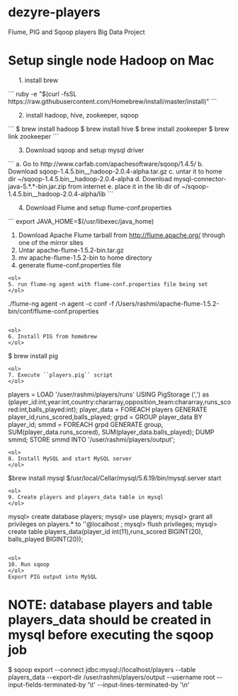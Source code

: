 dezyre-players
===============

Flume, PIG and Sqoop players Big Data Project

Setup single node Hadoop on Mac
================================
<ol>
 1. install brew
</ol>
```
ruby -e "$(curl -fsSL https://raw.githubusercontent.com/Homebrew/install/master/install)"
```

<ol>
 2. install hadoop, hive, zookeeper, sqoop
</ol>
```
$ brew install hadoop
$ brew install hive
$ brew install zookeeper
$ brew link zookeeper
```
<ol>
 3. Download sqoop and setup mysql driver
</ol>
```
a. Go to http://www.carfab.com/apachesoftware/sqoop/1.4.5/
b. Download sqoop-1.4.5.bin__hadoop-2.0.4-alpha.tar.gz
c. untar it to home dir ~/sqoop-1.4.5.bin__hadoop-2.0.4-alpha
d. Download mysql-connector-java-5.*.*-bin.jar.zip from internet
e. place it in the lib dir of ~/sqoop-1.4.5.bin__hadoop-2.0.4-alpha/lib
```
<ol>
4. Download Flume and setup flume-conf.properties
</ol>
```
export JAVA_HOME=$(/usr/libexec/java_home)

1. Download Apache Flume tarball from http://flume.apache.org/ through one of the mirror sites
2. Untar apache-flume-1.5.2-bin.tar.gz
3. mv apache-flume-1.5.2-bin to home directory
4. generate flume-conf.properties file
```
<ol>
5. run flume-ng agent with flume-conf.properties file being set
</ol>
```
./flume-ng agent -n agent -c conf -f /Users/rashmi/apache-flume-1.5.2-bin/conf/flume-conf.properties
```

<ol>
6. Install PIG from homebrew
</ol>
```
$ brew install pig
```
<ol>
7. Execute ``players.pig`` script
</ol>
```
players = LOAD '/user/rashmi/players/runs' USING PigStorage (',') as (player_id:int,year:int,country:chararray,opposition_team:chararray,runs_scored:int,balls_played:int);
player_data = FOREACH players GENERATE player_id,runs_scored,balls_played;
grpd = GROUP player_data BY player_id;
smmd = FOREACH grpd GENERATE group, SUM(player_data.runs_scored), SUM(player_data.balls_played);
DUMP smmd;
STORE smmd INTO '/user/rashmi/players/output';
```
<ol>
8. Install MySQL and start MySQL server
</ol>
```
$brew install mysql
$/usr/local/Cellar/mysql/5.6.19/bin/mysql.server start
```
<ol>
9. Create players and players_data table in mysql
</ol>
```
mysql> create database players;
mysql> use players;
mysql> grant all privileges on players.* to ''@localhost ;
mysql> flush privileges;
mysql> create table players_data(player_id int(11),runs_scored BIGINT(20), balls_played BIGINT(20));
```

<ol>
10. Run sqoop
</ol>
Export PIG output into MySQL
```
# NOTE: database players and table players_data should be created in mysql before executing the sqoop job
$ sqoop export --connect jdbc:mysql://localhost/players --table players_data --export-dir /user/rashmi/players/output --username root --input-fields-terminated-by '\t' --input-lines-terminated-by '\n'

```
